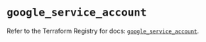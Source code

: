 # `google_service_account`

Refer to the Terraform Registry for docs: [`google_service_account`](https://registry.terraform.io/providers/hashicorp/google-beta/6.11.0/docs/resources/google_service_account).
